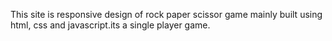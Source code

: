 This site is responsive design of rock paper scissor game mainly built using html, css and javascript.its a single player game.
